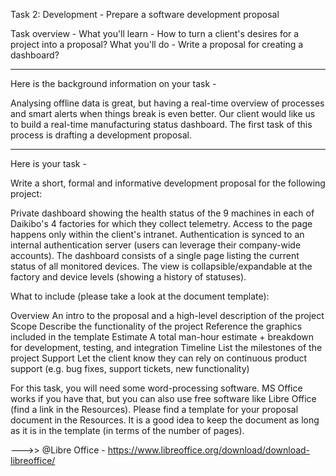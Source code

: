 Task 2: Development - Prepare a software development proposal

Task overview - 
What you'll learn - How to turn a client's desires for a project into a proposal?
What you'll do - Write a proposal for creating a dashboard? 

--------------------------------------------------------
Here is the background information on your task -

Analysing offline data is great, but having a real-time overview of processes and smart alerts when things break is even better. Our client would like us to build a real-time manufacturing status dashboard. The first task of this process is drafting a development proposal. 

-------------------------------------------------------------------------------------------------------------
Here is your task - 

Write a short, formal and informative development proposal for the following project:

 Private dashboard showing the health status of the 9 machines in each of Daikibo's 4 factories for which they collect telemetry.
 Access to the page happens only within the client's intranet.
 Authentication is synced to an internal authentication server (users can leverage their company-wide accounts).
 The dashboard consists of a single page listing the current status of all monitored devices.
 The view is collapsible/expandable at the factory and device levels (showing a history of statuses). 

What to include (please take a look at the document template): 

Overview
 An intro to the proposal and a high-level description of the project
Scope
 Describe the functionality of the project
 Reference the graphics included in the template
Estimate
 A total man-hour estimate + breakdown for development, testing, and integration
Timeline
 List the milestones of the project
Support
 Let the client know they can rely on continuous product support (e.g. bug fixes, support tickets, new functionality)
 
For this task, you will need some word-processing software. MS Office works if you have that, but you can also use free software like Libre Office (find a link in the Resources). Please find a template for your proposal document in the Resources. It is a good idea to keep the document as long as it is in the template (in terms of the number of pages).

--->> @Libre Office - https://www.libreoffice.org/download/download-libreoffice/




